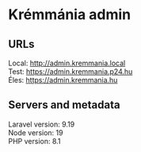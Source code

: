 # Krémmánia admin

## URLs
Local: http://admin.kremmania.local<br>
Test: https://admin.kremmania.p24.hu<br>
Éles: https://admin.kremmania.hu

## Servers and metadata

Laravel version: 9.19<br>
Node version: 19<br>
PHP version: 8.1<br>
